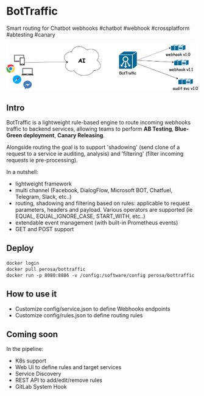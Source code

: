 # BotTraffic

Smart routing for Chatbot webhooks #chatbot #webhook #crossplatform #abtesting #canary

![Alt text](wiki/BT.png?raw=true "Title")

## Intro

BotTraffic is a lightweight rule-based engine to route incoming webhooks traffic to backend services, allowing teams to perform **AB Testing**, **Blue-Green deployment**, **Canary Releasing**.

Alongside routing the goal is to support 'shadowing' (send clone of a request to a service ie auditing, analysis) and 'filtering' (filter incoming requests ie pre-processing).

In a nutshell:
- lightweight framework 
- multi channel (Facebook, DialogFlow, Microsoft BOT, Chatfuel, Telegram, Slack, etc..)
- routing, shadowing and filtering based on rules: applicable to request parameters, headers and payload. Various operators are supported (ie EQUAL, EQUAL_IGNORE_CASE, START_WITH, etc..)
- extendable event management (with built-in Prometheus events)
- GET and POST support

## Deploy 

```
docker login
docker pull perosa/bottraffic
docker run -p 8080:8886 -v /config:/software/config perosa/bottraffic
```

## How to use it

* Customize config/service.json to define Webhooks endpoints
* Customize config/rules.json to define routing rules


## Coming soon

In the pipeline:
- K8s support
- Web UI to define rules and target services
- Service Discovery
- REST API to add/edit/remove rules
- GitLab System Hook


